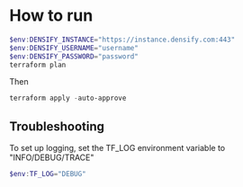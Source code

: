# How to run

```ps1
$env:DENSIFY_INSTANCE="https://instance.densify.com:443"
$env:DENSIFY_USERNAME="username"
$env:DENSIFY_PASSWORD="password"
terraform plan
```

Then
```ps1
terraform apply -auto-approve
```

## Troubleshooting
To set up logging, set the TF_LOG environment variable to "INFO/DEBUG/TRACE"
```ps1
$env:TF_LOG="DEBUG"
```
